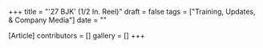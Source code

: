 +++
title = "'27 BJK' (1/2 In. Reel)"
draft = false
tags = ["Training, Updates, & Company Media"]
date = ""

[Article]
contributors = []
gallery = []
+++